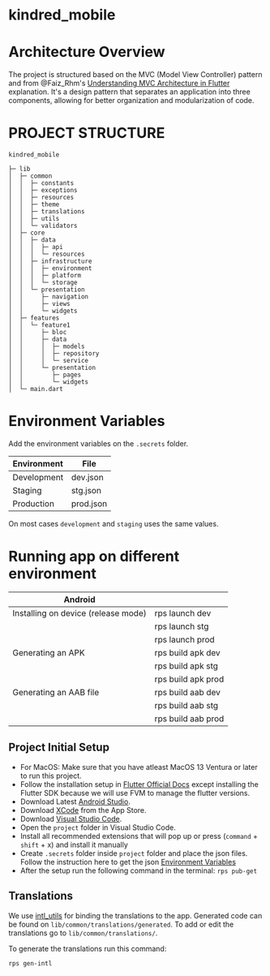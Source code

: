 # kindred_mobile


# Architecture Overview

The project is structured based on the MVC (Model View Controller) pattern and from @Faiz_Rhm's [Understanding MVC Architecture in Flutter](https://medium.com/@Faiz_Rhm/understanding-mvc-architecture-in-flutter-a-comprehensive-guide-with-examples-5d1a372c7eaf) explanation. It's a design pattern that separates an application into three components, allowing for better organization and modularization of code.


# PROJECT STRUCTURE
```
kindred_mobile

├─ lib
│  ├─ common
│  │  ├─ constants 
│  │  ├─ exceptions
│  │  ├─ resources
│  │  ├─ theme
│  │  ├─ translations
│  │  ├─ utils
│  │  └─ validators
│  ├─ core
│  │  ├─ data
│  │  │  ├─ api
│  │  │  └─ resources
│  │  ├─ infrastructure
│  │  │  ├─ environment
│  │  │  ├─ platform
│  │  │  └─ storage
│  │  └─ presentation
│  │     ├─ navigation
│  │     ├─ views
│  │     └─ widgets
│  ├─ features
│  │  └─ feature1
│  │     ├─ bloc
│  │     ├─ data
│  │     │  ├─ models
│  │     │  ├─ repository
│  │     │  └─ service
│  │     └─ presentation
│  │        ├─ pages
│  │        └─ widgets
│  └─ main.dart
```
# Environment Variables

Add the environment variables on the `.secrets` folder.

|Environment|File|
|---|---|
|Development|dev.json|
|Staging|stg.json|
|Production|prod.json|

On most cases `development` and `staging` uses the same values.

# Running app on different environment

|Android | |
|-|-|
|Installing on device (release mode)|rps launch dev|
||rps launch stg|
||rps launch prod|
|Generating an APK|rps build apk dev|
||rps build apk stg|
||rps build apk prod|
|Generating an AAB file|rps build aab dev|
||rps build aab stg|
||rps build aab prod|


## Project Initial Setup 
- For MacOS: Make sure that you have atleast MacOS 13 Ventura or later to run this project.
- Follow the installation setup in [Flutter Official Docs](https://docs.flutter.dev/get-started/install) except installing the Flutter SDK because we will use FVM to manage the flutter versions.
- Download Latest [Android Studio](https://developer.android.com/studio).
- Download [XCode](https://developer.apple.com/download/all/) from the App Store.
- Download [Visual Studio Code](https://code.visualstudio.com/download).
- Open the `project` folder in Visual Studio Code.
- Install all recommended extensions that will pop up or press (`command` + `shift` + x) and install it manually
- Create `.secrets` folder inside `project` folder and place the json files. Follow the instruction here to get the json [Environment Variables](https://ekcms.atlassian.net/l/cp/VAG0NLiq)
- After the setup run the following command in the terminal:
  `rps pub-get`
 

## Translations

We use [intl_utils](https://github.com/localizely/intl_utils) for binding the translations to the app. Generated code can be found on `lib/common/translations/generated`. To add or edit the translations go to `lib/common/translations/`.

To generate the translations run this command:

```sh
rps gen-intl
``` 

